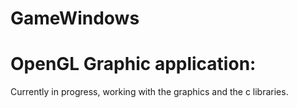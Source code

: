 # GameWindows

# OpenGL Graphic application:

Currently in progress, working with the graphics and the c libraries.
